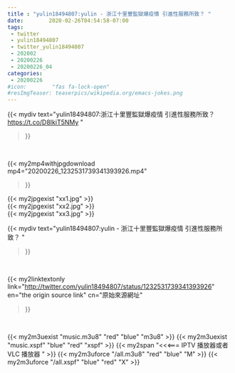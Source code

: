 ```yaml
---
title : "yulin18494807:yulin - 浙江十里豐監獄爆疫情 引進性服務所致？ "
date:        2020-02-26T04:54:58-07:00
tags:
 - twitter
 - yulin18494807
 - twitter_yulin18494807
 - 202002
 - 20200226
 - 20200226_04
categories:
 - 20200226
#icon:        "fas fa-lock-open"
#resImgTeaser: teaserpics/wikipedia.org/emacs-jokes.png
---
```


{{< mydiv text="yulin18494807:浙江十里豐監獄爆疫情 引進性服務所致？ https://t.co/D8IkiT5NMy "
>}}
<br>


{{< my2mp4withjpgdownload mp4="20200226_1232531739341393926.mp4"
>}}

{{< my2jpgexist "xx1.jpg" >}}<br>
{{< my2jpgexist "xx2.jpg" >}}<br>
{{< my2jpgexist "xx3.jpg" >}}<br>



{{< mydiv text="yulin18494807:yulin - 浙江十里豐監獄爆疫情 引進性服務所致？ "
>}}
<br>

{{< my2linktextonly link="http://twitter.com/yulin18494807/status/1232531739341393926"
en="the origin source link" cn="原始來源網址"
>}}


<br>

{{< my2m3uexist "music.m3u8" "red"  "blue" "m3u8" >}} {{< my2m3uexist "music.xspf" "blue" "red"  "xspf" >}} {{< my2span "<<<=== IPTV 播放器或者 VLC 播放器 " >}} {{< my2m3uforce "/all.m3u8" "red"  "blue" "M" >}} {{< my2m3uforce "/all.xspf" "blue" "red"  "X" >}} 
